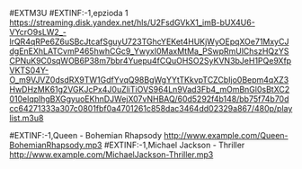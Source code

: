 #EXTM3U
#EXTINF:-1,epzioda  1
https://streaming.disk.yandex.net/hls/U2FsdGVkX1_imB-bUX4U6-VYcrO9sLW2_-lrQR4qRPe6Z6uSBcJtcafSguyU723TGhcYEKet4HUKjWyOEpqXOe71MxyCJdgEnEXhLATCvmP465hwhCGc9_YwyxI0MaxMtMa_PSwpRmUlChszHQzYSCPNuK9C0sqWOB6P38m7bbr4Yuepu4fCQuOHSO2SyKVN3bJeH1PQe9XfpVKTS04Y-O_m9VJVZ0dsdRX9TW1GdfYvqQ98BgWgYYtTKkvpTCZCbIjo0Bepm4qXZ3HwDHzMK61g2VGKJcPx4J0uZliTiOVS964Ln9Vad3Fb4_mOmBnGl0sBtXC2010elqplhgBXGgyuoEKhnDJWejX07vNHBAQ/60d5292f4b148/bb75f74b70dcc64271333a307c0801fbf0a4701261c858dac3464dd02329a867/480p/playlist.m3u8

#EXTINF:-1,Queen - Bohemian Rhapsody
http://www.example.com/Queen-BohemianRhapsody.mp3
#EXTINF:-1,Michael Jackson - Thriller
http://www.example.com/MichaelJackson-Thriller.mp3
